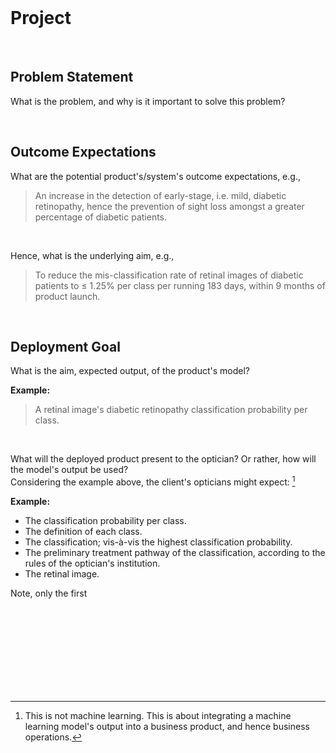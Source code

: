 <br>

# Project

<br>

## Problem Statement

What is the problem, and why is it important to solve this problem?

<br>

## Outcome Expectations

What are the potential product's/system's outcome expectations, e.g.,

> An increase in the detection of early-stage, i.e. mild, diabetic retinopathy, hence the prevention of sight loss amongst a 
> greater percentage of diabetic patients.

<br>

Hence, what is the underlying aim, e.g.,

> To reduce the mis-classification rate of retinal images of diabetic patients to $\le$ 1.25% per class per running 183 
> days, within 9 months of product launch.


<br>

## Deployment Goal


What is the aim, expected output, of the product's model?

**Example:**
> A retinal image's diabetic retinopathy classification probability per class.

<br>

What will the deployed product present to the optician?  Or rather, how will the model's output be used?  
Considering the example above, the client's opticians might expect: [^deployment]

**Example:**
* The classification probability per class.
* The definition of each class.
* The classification; vis-à-vis the highest classification probability.
* The preliminary treatment pathway of the classification, according to the rules of the optician's institution.
* The retinal image.

Note, only the first 

<br>
<br>

<br>
<br>

<br>
<br>

<br>
<br>



[^deployment]: This is not machine learning.  This is about integrating a machine learning model's output into a business
product, and hence business operations.

